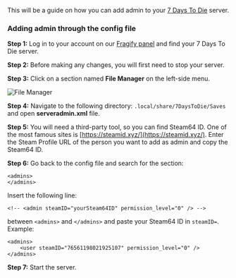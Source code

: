 This will be a guide on how you can add admin to your [7 Days To Die](https://fragnet.net/games/7d2d) server.

### **Adding admin through the config file**

**Step 1:** Log in to your account on our [Fragify panel](https://panel.fragify.net/auth/login) and find your 7 Days To Die server.

**Step 2:** Before making any changes, you will first need to stop your server.  

**Step 3:** Click on a section named **File Manager** on the left-side menu.

![File Manager](../images/file-manager.png)  

**Step 4:** Navigate to the following directory: `.local/share/7DaysToDie/Saves` and open **serveradmin.xml** file. 

**Step 5:** You will need a third-party tool, so you can find Steam64 ID. One of the most famous sites is [https://steamid.xyz/](https://steamid.xyz/). Enter the Steam Profile URL of the person you want to add as admin and copy the Steam64 ID.  

**Step 6:** Go back to the config file and search for the section:
```
<admins>
</admins>
```
Insert the following line:
```
<!-- <admin steamID="yourSteam64ID" permission_level="0" /> -->
``` 
between `<admins>` and `</admins>` and paste your Steam64 ID in `steamID=`.
Example:
```
<admins>
    <user steamID="76561198021925107" permission_level="0" />
</admins>
```
**Step 7:** Start the server.